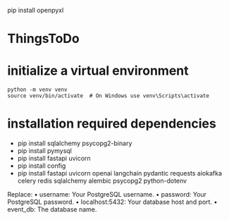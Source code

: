 pip install openpyxl
# ThingsToDo

# initialize a virtual environment 
```commandline
python -m venv venv
source venv/bin/activate  # On Windows use venv\Scripts\activate

```

# installation required dependencies
- pip install sqlalchemy psycopg2-binary
- pip install pymysql
- pip install fastapi uvicorn
- pip install config
- pip install fastapi uvicorn openai langchain pydantic requests aiokafka celery redis sqlalchemy alembic psycopg2 python-dotenv




Replace:
	•	username: Your PostgreSQL username.
	•	password: Your PostgreSQL password.
	•	localhost:5432: Your database host and port.
	•	event_db: The database name.
